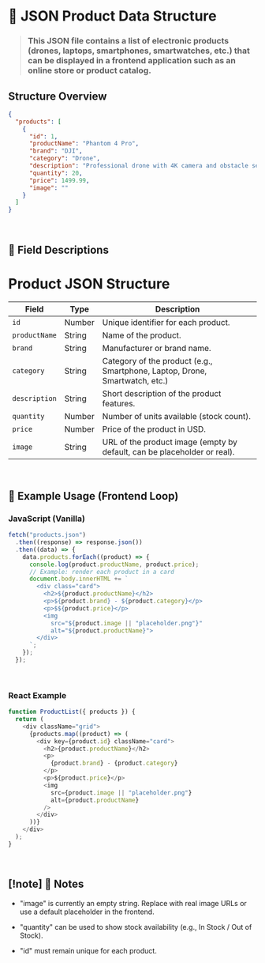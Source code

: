 # 📄 JSON Product Data Structure

> ### This JSON file contains a list of electronic products (drones, laptops, smartphones, smartwatches, etc.) that can be displayed in a frontend application such as an online store or product catalog.

## Structure Overview

```json
{
  "products": [
    {
      "id": 1,
      "productName": "Phantom 4 Pro",
      "brand": "DJI",
      "category": "Drone",
      "description": "Professional drone with 4K camera and obstacle sensing.",
      "quantity": 20,
      "price": 1499.99,
      "image": ""
    }
  ]
}
```

<br>

## 🔹 Field Descriptions

# Product JSON Structure

| Field         | Type   | Description                                                                 |
| ------------- | ------ | --------------------------------------------------------------------------- |
| `id`          | Number | Unique identifier for each product.                                         |
| `productName` | String | Name of the product.                                                        |
| `brand`       | String | Manufacturer or brand name.                                                 |
| `category`    | String | Category of the product (e.g., Smartphone, Laptop, Drone, Smartwatch, etc.) |
| `description` | String | Short description of the product features.                                  |
| `quantity`    | Number | Number of units available (stock count).                                    |
| `price`       | Number | Price of the product in USD.                                                |
| `image`       | String | URL of the product image (empty by default, can be placeholder or real).    |

<br>

## 🔹 Example Usage (Frontend Loop)

### JavaScript (Vanilla)

```js
fetch("products.json")
  .then((response) => response.json())
  .then((data) => {
    data.products.forEach((product) => {
      console.log(product.productName, product.price);
      // Example: render each product in a card
      document.body.innerHTML += `
        <div class="card">
          <h2>${product.productName}</h2>
          <p>${product.brand} - ${product.category}</p>
          <p>$${product.price}</p>
          <img
            src="${product.image || "placeholder.png"}"
            alt="${product.productName}">
        </div>
      `;
    });
  });
```

<br>

### React Example

```js
function ProductList({ products }) {
  return (
    <div className="grid">
      {products.map((product) => (
        <div key={product.id} className="card">
          <h2>{product.productName}</h2>
          <p>
            {product.brand} - {product.category}
          </p>
          <p>${product.price}</p>
          <img
            src={product.image || "placeholder.png"}
            alt={product.productName}
          />
        </div>
      ))}
    </div>
  );
}
```

<br>

## [!note] 🔹 Notes

- "image" is currently an empty string. Replace with real image URLs or use a default placeholder in the frontend.

- "quantity" can be used to show stock availability (e.g., In Stock / Out of Stock).

- "id" must remain unique for each product.
